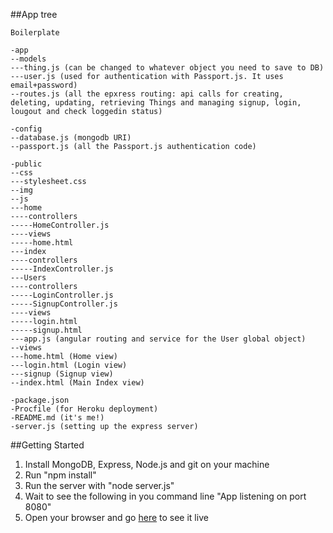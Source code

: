 ##App tree
```
Boilerplate

-app
--models
---thing.js (can be changed to whatever object you need to save to DB)
---user.js (used for authentication with Passport.js. It uses email+password)
--routes.js (all the epxress routing: api calls for creating, deleting, updating, retrieving Things and managing signup, login, lougout and check loggedin status)

-config
--database.js (mongodb URI)
--passport.js (all the Passport.js authentication code)

-public
--css
---stylesheet.css
--img
--js
---home
----controllers
-----HomeController.js
----views
-----home.html
---index
----controllers
-----IndexController.js
---Users
----controllers
-----LoginController.js
-----SignupController.js
----views
-----login.html
-----signup.html
---app.js (angular routing and service for the User global object)
--views
---home.html (Home view)
---login.html (Login view)
---signup (Signup view)
--index.html (Main Index view)

-package.json
-Procfile (for Heroku deployment)
-README.md (it's me!)
-server.js (setting up the express server)
```


##Getting Started
1. Install MongoDB, Express, Node.js and git on your machine
2. Run "npm install"
4. Run the server with "node server.js"
5. Wait to see the following in you command line "App listening on port 8080"
6. Open your browser and go [here](http://localhost:8080) to see it live
